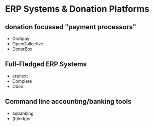 # ERP Systems & Donation Platforms

## donation focussed "payment processors"
- Gratipay
- OpenCollective
- DonorBox

## Full-Fledged ERP Systems
- erpnext
- Compiere
- Odoo

## Command line accounting/banking tools

- aqbanking
- (h)ledger
